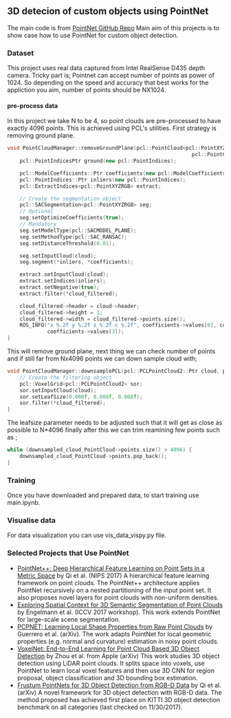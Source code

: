 ## 3D detecion of custom objects using PointNet

The main code is from <a href="https://github.com/charlesq34/pointnet" target="_blank">PointNet GitHub Repo<a>
Main aim of this projects is to show case how to use PointNet for custom object detection. 

### Dataset
This project uses real data captured from Intel RealSense D435 depth camera. 
Tricky part is; Pointnet can accept number of points as power of 1024. 
So depending on the speed and accuracy that best works for the appliction you aim, 
number of points should be NX1024.

#### pre-process data
In this project we take N to be 4, so point clouds are pre-processed to have exactly 4096 points.
This is achieved using PCL's utilities. First strategy is removing ground plane. 

```cpp
void PointCloudManager::removeGroundPlane(pcl::PointCloud<pcl::PointXYZRGB>::Ptr cloud,
                                                            pcl::PointCloud<pcl::PointXYZRGB>::Ptr cloud_filtered) {
    pcl::PointIndicesPtr ground(new pcl::PointIndices);

    pcl::ModelCoefficients::Ptr coefficients(new pcl::ModelCoefficients);
    pcl::PointIndices::Ptr inliers(new pcl::PointIndices);
    pcl::ExtractIndices<pcl::PointXYZRGB> extract;

    // Create the segmentation object
    pcl::SACSegmentation<pcl::PointXYZRGB> seg;
    // Optional
    seg.setOptimizeCoefficients(true);
    // Mandatory
    seg.setModelType(pcl::SACMODEL_PLANE);
    seg.setMethodType(pcl::SAC_RANSAC);
    seg.setDistanceThreshold(0.01);

    seg.setInputCloud(cloud);
    seg.segment(*inliers, *coefficients);

    extract.setInputCloud(cloud);
    extract.setIndices(inliers);
    extract.setNegative(true);
    extract.filter(*cloud_filtered);

    cloud_filtered->header = cloud->header;
    cloud_filtered->height = 1;
    cloud_filtered->width = cloud_filtered->points.size();
    ROS_INFO("x %.2f y %.2f z %.2f c %.2f", coefficients->values[0], coefficients->values[1], coefficients->values[2],
             coefficients->values[3]);    
}
```

This will remove ground plane, next thing we can check number of points and if still far from Nx4096 points we can down sample cloud with;

```cpp 
void PointCloudManager::downsamplePCL(pcl::PCLPointCloud2::Ptr cloud, pcl::PCLPointCloud2::Ptr cloud_filtered) {
    // Create the filtering object
    pcl::VoxelGrid<pcl::PCLPointCloud2> sor;
    sor.setInputCloud(cloud);
    sor.setLeafSize(0.008f, 0.008f, 0.008f);
    sor.filter(*cloud_filtered);
}
```
The leafsize parameter needs to be adjusted such that it will get as close as possible to N*4096
finally after this we can trim reamining few points such as ;

```cpp
while (downsampled_cloud_PointCloud->points.size() > 4096) {
    downsampled_cloud_PointCloud->points.pop_back();
}
```


### Training

Once you have downloaded and prepared data, to start training use main.ipynb. 

### Visualise data

For data visualization you can use vis_data_vispy.py file.

### Selected Projects that Use PointNet

* <a href="http://stanford.edu/~rqi/pointnet2/" target="_blank">PointNet++: Deep Hierarchical Feature Learning on Point Sets in a Metric Space</a> by Qi et al. (NIPS 2017) A hierarchical feature learning framework on point clouds. The PointNet++ architecture applies PointNet recursively on a nested partitioning of the input point set. It also proposes novel layers for point clouds with non-uniform densities.
* <a href="http://openaccess.thecvf.com/content_ICCV_2017_workshops/papers/w13/Engelmann_Exploring_Spatial_Context_ICCV_2017_paper.pdf" target="_blank">Exploring Spatial Context for 3D Semantic Segmentation of Point Clouds</a> by Engelmann et al. (ICCV 2017 workshop). This work extends PointNet for large-scale scene segmentation.
* <a href="https://arxiv.org/abs/1710.04954" target="_blank">PCPNET: Learning Local Shape Properties from Raw Point Clouds</a> by Guerrero et al. (arXiv). The work adapts PointNet for local geometric properties (e.g. normal and curvature) estimation in noisy point clouds.
* <a href="https://arxiv.org/abs/1711.06396" target="_blank">VoxelNet: End-to-End Learning for Point Cloud Based 3D Object Detection</a> by Zhou et al. from Apple (arXiv) This work studies 3D object detection using LiDAR point clouds. It splits space into voxels, use PointNet to learn local voxel features and then use 3D CNN for region proposal, object classification and 3D bounding box estimation.
* <a href="https://arxiv.org/abs/1711.08488" target="_blank">Frustum PointNets for 3D Object Detection from RGB-D Data</a> by Qi et al. (arXiv) A novel framework for 3D object detection with RGB-D data. The method proposed has achieved first place on KITTI 3D object detection benchmark on all categories (last checked on 11/30/2017).



